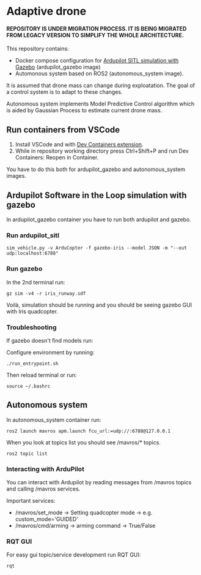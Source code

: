 # Adaptive drone

#### REPOSITORY IS UNDER MIGRATION PROCESS. IT IS BEING MIGRATED FROM LEGACY VERSION TO SIMPLIFY THE WHOLE ARCHITECTURE.

This repository contains:
- Docker compose configuration for [Ardupilot SITL simulation with Gazebo](https://ardupilot.org/dev/docs/sitl-with-gazebo.html) (ardupilot_gazebo image)
- Automonous system based on ROS2 (autonomous_system image).

It is assumed that drone mass can change during exploatation. The goal of a control system is to adapt to these changes.

Autonomous system implements Model Predictive Control algorithm which is aided by Gaussian Process to estimate current drone mass.

## Run containers from VSCode
1. Install VSCode and with [Dev Containers extension](https://marketplace.visualstudio.com/items?itemName=ms-vscode-remote.remote-containers).
2. While in repository working directory press Ctrl+Shift+P and run Dev Containers: Reopen in Container.

You have to do this both for ardupilot_gazebo and autonomous_system images.

## Ardupilot Software in the Loop simulation with gazebo

In ardupilot_gazebo container you have to run both ardupilot and gazebo.


### Run ardupilot_sitl

```
sim_vehicle.py -v ArduCopter -f gazebo-iris --model JSON -m "--out udp:localhost:6788"
```

### Run gazebo

In the 2nd terminal run:

```
gz sim -v4 -r iris_runway.sdf
```

Voilà, simulation should be running and you should be seeing gazebo GUI with Iris quadcopter.

### Troubleshooting 

If gazebo doesn't find models run:

Configure environment by running:
```
./run_entrypoint.sh
```
Then reload terminal or run:
```
source ~/.bashrc
```

## Autonomous system

In autonomous_system container run:

```
ros2 launch mavros apm.launch fcu_url:=udp://:6788@127.0.0.1
```

When you look at topics list you should see /mavros/* topics.

```
ros2 topic list
```

### Interacting with ArduPilot

You can interact with Ardupilot by reading messages from /mavros topics and calling /mavros services.

Important services:
- /mavros/set_mode -> Setting quadcopter mode -> e.g. custom_mode='GUIDED'
- /mavros/cmd/arming -> arming command -> True/False

### RQT GUI

For easy gui topic/service development run RQT GUI:
```
rqt
```